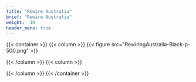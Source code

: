 ```yaml
---
title: "Rewire Australia"
brief: "Rewire Australia"
weight:  10
header_menu: true
--- 
```

 
   
 
 {{< container >}}
{{< column >}}
 {{< figure src="RewiringAustralia-Black-p-500.png"  >}}
  
{{< /column >}}
{{< column >}}
 
{{< /column >}}
{{< /container >}}
   
    